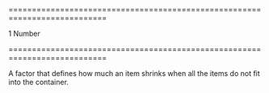 ===========================================================================
<!--default-->1<!--/default-->
<!--type-->Number<!--/type-->
===========================================================================

<!--shortDescription-->
A factor that defines how much an item shrinks when all the items do not fit into the container.
<!--/shortDescription-->

<!--fullDescription-->

<!--/fullDescription-->

